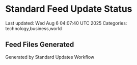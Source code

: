 # Standard Feed Update Status
Last updated: Wed Aug  6 04:07:40 UTC 2025
Categories: technology,business,world

## Feed Files Generated

Generated by Standard Updates Workflow
